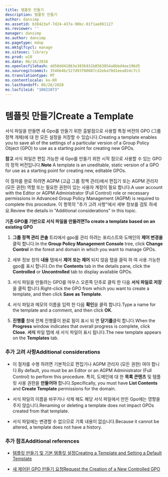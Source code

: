 ```yaml
---
title: 템플릿 만들기
description: 템플릿 만들기
author: dansimp
ms.assetid: b38423af-7d24-437a-98bc-01f1ae891127
ms.reviewer: ''
manager: dansimp
ms.author: dansimp
ms.pagetype: mdop
ms.mktglfcycl: manage
ms.sitesec: library
ms.prod: w10
ms.date: 06/16/2016
ms.openlocfilehash: dd50dd41863e383b931b8563854a8bbd4ee196d5
ms.sourcegitcommit: 354664bc527d93f80687cd2eba70d1eea024c7c3
ms.translationtype: MT
ms.contentlocale: ko-KR
ms.lasthandoff: 06/26/2020
ms.locfileid: "10821073"
---
```

# <span data-ttu-id="ff66f-103">템플릿 만들기</span><span class="sxs-lookup"><span data-stu-id="ff66f-103">Create a Template</span></span>


<span data-ttu-id="ff66f-104">서식 파일을 만들면 새 Gpo를 만들기 위한 출발점으로 사용할 특정 버전의 GPO (그룹 정책 개체)에 대 한 모든 설정을 저장할 수 있습니다.</span><span class="sxs-lookup"><span data-stu-id="ff66f-104">Creating a template enables you to save all of the settings of a particular version of a Group Policy Object (GPO) to use as a starting point for creating new GPOs.</span></span>

<span data-ttu-id="ff66f-105">**참고**  서식 파일은 편집 가능한 새 Gpo를 만들기 위한 시작 점으로 사용할 수 있는 GPO의 정적 버전입니다.</span><span class="sxs-lookup"><span data-stu-id="ff66f-105">**Note** A template is an uneditable, static version of a GPO for use as a starting point for creating new, editable GPOs.</span></span>

 

<span data-ttu-id="ff66f-106">이 절차를 완료 하려면 AGPM (고급 그룹 정책 관리)에서 편집기 또는 AGPM 관리자 (모든 권한) 역할 또는 필요한 권한이 있는 사용자 계정이 필요 합니다.</span><span class="sxs-lookup"><span data-stu-id="ff66f-106">A user account with the Editor or AGPM Administrator (Full Control) role or necessary permissions in Advanced Group Policy Management (AGPM) is required to complete this procedure.</span></span> <span data-ttu-id="ff66f-107">이 항목의 "추가 고려 사항"에서 세부 정보를 검토 하세요.</span><span class="sxs-lookup"><span data-stu-id="ff66f-107">Review the details in "Additional considerations" in this topic.</span></span>

**<span data-ttu-id="ff66f-108">기존 GPO를 기반으로 서식 파일을 만들려면</span><span class="sxs-lookup"><span data-stu-id="ff66f-108">To create a template based on an existing GPO</span></span>**

1.  <span data-ttu-id="ff66f-109">**그룹 정책 관리 콘솔** 트리에서 gpo를 관리 하려는 포리스트와 도메인의 **제어 변경을** 클릭 합니다.</span><span class="sxs-lookup"><span data-stu-id="ff66f-109">In the **Group Policy Management Console** tree, click **Change Control** in the forest and domain in which you want to manage GPOs.</span></span>

2.  <span data-ttu-id="ff66f-110">세부 정보 창의 **내용** 탭에서 **제어** **또는 제어** 되지 않음 탭을 클릭 하 여 사용 가능한 gpo를 표시 합니다.</span><span class="sxs-lookup"><span data-stu-id="ff66f-110">On the **Contents** tab in the details pane, click the **Controlled** or **Uncontrolled** tab to display available GPOs.</span></span>

3.  <span data-ttu-id="ff66f-111">서식 파일을 만들려는 GPO를 마우스 오른쪽 단추로 클릭 한 다음 **서식 파일로 저장**을 클릭 합니다.</span><span class="sxs-lookup"><span data-stu-id="ff66f-111">Right-click the GPO from which you want to create a template, and then click **Save as Template**.</span></span>

4.  <span data-ttu-id="ff66f-112">서식 파일과 메모의 이름을 입력 한 다음 **확인**을 클릭 합니다.</span><span class="sxs-lookup"><span data-stu-id="ff66f-112">Type a name for the template and a comment, and then click **OK**.</span></span>

5.  <span data-ttu-id="ff66f-113">**진행률** 창에 전체 진행률이 완료 됨이 표시 되 면 **닫기를**클릭 합니다.</span><span class="sxs-lookup"><span data-stu-id="ff66f-113">When the **Progress** window indicates that overall progress is complete, click **Close**.</span></span> <span data-ttu-id="ff66f-114">**서식** 파일 탭에 새 서식 파일이 표시 됩니다.</span><span class="sxs-lookup"><span data-stu-id="ff66f-114">The new template appears on the **Templates** tab.</span></span>

### <span data-ttu-id="ff66f-115">추가 고려 사항</span><span class="sxs-lookup"><span data-stu-id="ff66f-115">Additional considerations</span></span>

-   <span data-ttu-id="ff66f-116">이 절차를 수행 하려면 기본적으로 편집기나 AGPM 관리자 (모든 권한) 여야 합니다.</span><span class="sxs-lookup"><span data-stu-id="ff66f-116">By default, you must be an Editor or an AGPM Administrator (Full Control) to perform this procedure.</span></span> <span data-ttu-id="ff66f-117">특히, 도메인에 대 한 **목록 콘텐츠** 및 템플릿 사용 권한을 **만들어야** 합니다.</span><span class="sxs-lookup"><span data-stu-id="ff66f-117">Specifically, you must have **List Contents** and **Create Template** permissions for the domain.</span></span>

-   <span data-ttu-id="ff66f-118">서식 파일의 이름을 바꾸거나 삭제 해도 해당 서식 파일에서 만든 Gpo에는 영향을 주지 않습니다.</span><span class="sxs-lookup"><span data-stu-id="ff66f-118">Renaming or deleting a template does not impact GPOs created from that template.</span></span>

-   <span data-ttu-id="ff66f-119">서식 파일에는 변경할 수 없으므로 기록 내용이 없습니다.</span><span class="sxs-lookup"><span data-stu-id="ff66f-119">Because it cannot be altered, a template does not have a history.</span></span>

### <span data-ttu-id="ff66f-120">추가 참조</span><span class="sxs-lookup"><span data-stu-id="ff66f-120">Additional references</span></span>

-   [<span data-ttu-id="ff66f-121">템플릿 만들기 및 기본 템플릿 설정</span><span class="sxs-lookup"><span data-stu-id="ff66f-121">Creating a Template and Setting a Default Template</span></span>](creating-a-template-and-setting-a-default-template-agpm40.md)

-   [<span data-ttu-id="ff66f-122">새 제어된 GPO 만들기 요청</span><span class="sxs-lookup"><span data-stu-id="ff66f-122">Request the Creation of a New Controlled GPO</span></span>](request-the-creation-of-a-new-controlled-gpo-agpm40.md)

 

 





